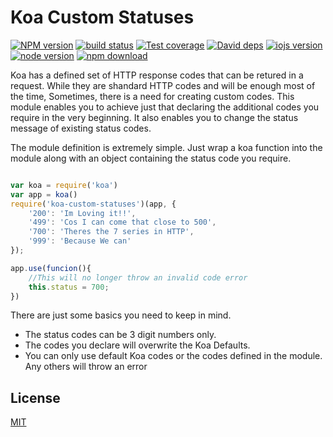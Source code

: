 # Koa Custom Statuses

[![NPM version][npm-image]][npm-url]
[![build status][travis-image]][travis-url]
[![Test coverage][coveralls-image]][coveralls-url]
[![David deps][david-image]][david-url]
[![iojs version][iojs-image]][iojs-url]
[![node version][node-image]][node-url]
[![npm download][download-image]][download-url]

[npm-image]: https://img.shields.io/npm/v/koa-custom-statuses.svg?style=flat-square
[npm-url]: https://npmjs.org/package/koa-custom-statuses
[travis-image]: https://img.shields.io/travis/srinivasiyer/koa-custom-statuses.svg?style=flat-square
[travis-url]: https://travis-ci.org/srinivasiyer/koa-custom-statuses
[coveralls-image]: https://img.shields.io/coveralls/srinivasiyer/koa-custom-statuses.svg?style=flat-square
[coveralls-url]: https://coveralls.io/r/srinivasiyer/koa-custom-statuses?branch=master
[david-image]: https://img.shields.io/david/srinivasiyer/koa-custom-statuses.svg?style=flat-square
[david-url]: https://david-dm.org/srinivasiyer/koa-custom-statuses
[iojs-image]: https://img.shields.io/badge/io.js-%3E=_1.0-yellow.svg?style=flat-square
[iojs-url]: http://iojs.org/
[node-image]: https://img.shields.io/badge/node.js-%3E=_0.11-green.svg?style=flat-square
[node-url]: http://nodejs.org/download/
[download-image]: https://img.shields.io/npm/dm/koa-custom-statuses.svg?style=flat-square
[download-url]: https://npmjs.org/package/koa-custom-statuses

Koa has a defined set of HTTP response codes that can be retured in a request.
While they are shandard HTTP codes and will be enough most of the time,
Sometimes, there is a need for creating custom codes.
This module enables you to achieve just that declaring the additional codes you require in the very beginning.
It also enables you to change the status message of existing status codes.

The module definition is extremely simple. Just wrap a koa function into the module along with an object containing the status code you require.

```js

var koa = require('koa')
var app = koa()
require('koa-custom-statuses')(app, {
    '200': 'Im Loving it!!',
    '499': 'Cos I can come that close to 500',
    '700': 'Theres the 7 series in HTTP',
    '999': 'Because We can'
});

app.use(funcion(){
    //This will no longer throw an invalid code error
    this.status = 700;
})

```

There are just some basics you need to keep in mind.

- The status codes can be 3 digit numbers only.
- The codes you declare will overwrite the Koa Defaults.
- You can only use default Koa codes or the codes defined in the module. Any others will throw an error

## License

[MIT](LICENSE)
